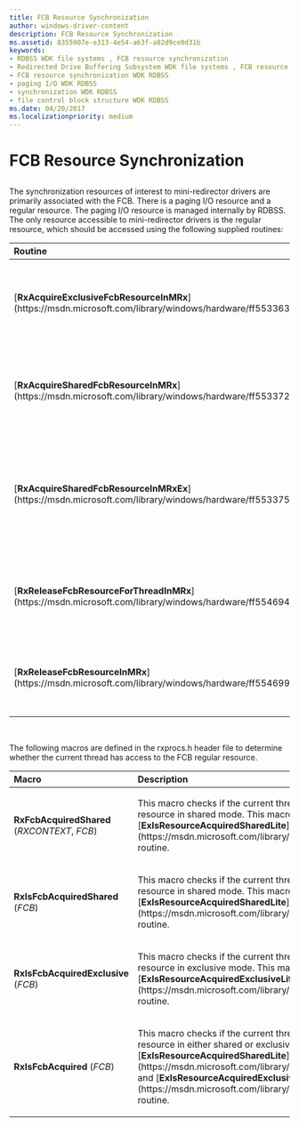 ```yaml
---
title: FCB Resource Synchronization
author: windows-driver-content
description: FCB Resource Synchronization
ms.assetid: 8355907e-e313-4e54-a63f-a82d9ce0d31b
keywords:
- RDBSS WDK file systems , FCB resource synchronization
- Redirected Drive Buffering Subsystem WDK file systems , FCB resource synchronization
- FCB resource synchronization WDK RDBSS
- paging I/O WDK RDBSS
- synchronization WDK RDBSS
- file control block structure WDK RDBSS
ms.date: 04/20/2017
ms.localizationpriority: medium
---
```


# FCB Resource Synchronization


## <span id="ddk_fcb_resource_synchronization_if"></span><span id="DDK_FCB_RESOURCE_SYNCHRONIZATION_IF"></span>


The synchronization resources of interest to mini-redirector drivers are primarily associated with the FCB. There is a paging I/O resource and a regular resource. The paging I/O resource is managed internally by RDBSS. The only resource accessible to mini-redirector drivers is the regular resource, which should be accessed using the following supplied routines:

<table>
<colgroup>
<col width="50%" />
<col width="50%" />
</colgroup>
<thead>
<tr class="header">
<th align="left">Routine</th>
<th align="left">Description</th>
</tr>
</thead>
<tbody>
<tr class="odd">
<td align="left"><p>[<strong>RxAcquireExclusiveFcbResourceInMRx</strong>](https://msdn.microsoft.com/library/windows/hardware/ff553363)</p></td>
<td align="left"><p>This routine acquires the FCB resource in the exclusive mode. This routine will wait for the FCB resource to be free if it was previously acquired; this routine does not return control until the exclusive resource has been acquired. This routine acquires the FCB resource even if the RX_CONTEXT structure associated with this FCB has been canceled.</p></td>
</tr>
<tr class="even">
<td align="left"><p>[<strong>RxAcquireSharedFcbResourceInMRx</strong>](https://msdn.microsoft.com/library/windows/hardware/ff553372)</p></td>
<td align="left"><p>This routine acquires the FCB resource in shared mode. This routine will wait for the FCB resource to be free if it was previously acquired exclusively; this routine does not return control until the shared resource has been acquired. This routine acquires the FCB resource even if the RX_CONTEXT structure associated with this FCB has been canceled.</p></td>
</tr>
<tr class="odd">
<td align="left">[<strong>RxAcquireSharedFcbResourceInMRxEx</strong>](https://msdn.microsoft.com/library/windows/hardware/ff553375)</td>
<td align="left"><p>This routine acquires the FCB resource in shared mode. This routine will wait for the FCB resource to be free if it was previously acquired exclusively; this routine does not return control until the shared resource has been acquired. This routine acquires the FCB resource even if the RX_CONTEXT structure associated with this FCB has been canceled.</p>
<p>This routine is only available on Windows Server 2003 Service Pack 1 (SP1) and later.</p></td>
</tr>
<tr class="even">
<td align="left">[<strong>RxReleaseFcbResourceForThreadInMRx</strong>](https://msdn.microsoft.com/library/windows/hardware/ff554694)</td>
<td align="left"><p>This routine frees the FCB resource previously acquired using [<strong>RxAcquireSharedFcbResourceInMRxEx</strong>](https://msdn.microsoft.com/library/windows/hardware/ff553375).</p>
<p>This routine is only available on Windows Server 2003 Service Pack 1 and later.</p></td>
</tr>
<tr class="odd">
<td align="left"><p>[<strong>RxReleaseFcbResourceInMRx</strong>](https://msdn.microsoft.com/library/windows/hardware/ff554699)</p></td>
<td align="left"><p>This routine frees the FCB resource previously acquired using [<strong>RxAcquireExclusiveFcbResourceInMRx</strong>](https://msdn.microsoft.com/library/windows/hardware/ff553363) or [<strong>RxAcquireSharedFcbResourceInMRx</strong>](https://msdn.microsoft.com/library/windows/hardware/ff553372).</p></td>
</tr>
</tbody>
</table>

 

The following macros are defined in the rxprocs.h header file to determine whether the current thread has access to the FCB regular resource.

<table>
<colgroup>
<col width="50%" />
<col width="50%" />
</colgroup>
<thead>
<tr class="header">
<th align="left">Macro</th>
<th align="left">Description</th>
</tr>
</thead>
<tbody>
<tr class="odd">
<td align="left"><p><strong>RxFcbAcquiredShared</strong> (<em>RXCONTEXT</em>, <em>FCB</em>)</p></td>
<td align="left"><p>This macro checks if the current thread has access to the regular resource in shared mode. This macro calls the [<strong>ExIsResourceAcquiredSharedLite</strong>](https://msdn.microsoft.com/library/windows/hardware/ff545477) routine.</p></td>
</tr>
<tr class="even">
<td align="left"><p><strong>RxIsFcbAcquiredShared</strong> (<em>FCB</em>)</p></td>
<td align="left"><p>This macro checks if the current thread has access to the regular resource in shared mode. This macro calls the [<strong>ExIsResourceAcquiredSharedLite</strong>](https://msdn.microsoft.com/library/windows/hardware/ff545477) routine.</p></td>
</tr>
<tr class="odd">
<td align="left"><p><strong>RxIsFcbAcquiredExclusive</strong> (<em>FCB</em>)</p></td>
<td align="left"><p>This macro checks if the current thread has access to the regular resource in exclusive mode. This macro calls the [<strong>ExIsResourceAcquiredExclusiveLite</strong>](https://msdn.microsoft.com/library/windows/hardware/ff545458) routine.</p></td>
</tr>
<tr class="even">
<td align="left"><p><strong>RxIsFcbAcquired</strong> (<em>FCB</em>)</p></td>
<td align="left"><p>This macro checks if the current thread has access to the regular resource in either shared or exclusive mode. This macro calls the [<strong>ExIsResourceAcquiredSharedLite</strong>](https://msdn.microsoft.com/library/windows/hardware/ff545477) and [<strong>ExIsResourceAcquiredExclusiveLite</strong>](https://msdn.microsoft.com/library/windows/hardware/ff545458) routine.</p></td>
</tr>
</tbody>
</table>

 

 

 




